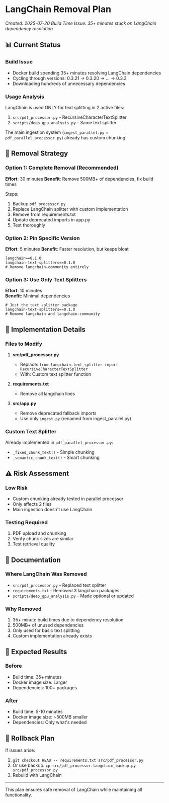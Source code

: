 # LangChain Removal Plan

*Created: 2025-07-20*
*Build Time Issue: 35+ minutes stuck on LangChain dependency resolution*

## 📊 Current Status

### Build Issue
- Docker build spending 35+ minutes resolving LangChain dependencies
- Cycling through versions: 0.3.21 → 0.3.20 → ... → 0.3.3
- Downloading hundreds of unnecessary dependencies

### Usage Analysis
LangChain is used ONLY for text splitting in 2 active files:
1. `src/pdf_processor.py` - RecursiveCharacterTextSplitter
2. `scripts/deep_gpu_analysis.py` - Same text splitter

The main ingestion system (`ingest_parallel.py` + `pdf_parallel_processor.py`) already has custom chunking!

## 🎯 Removal Strategy

### Option 1: Complete Removal (Recommended)
**Effort**: 30 minutes
**Benefit**: Remove 500MB+ of dependencies, fix build times

Steps:
1. Backup `pdf_processor.py`
2. Replace LangChain splitter with custom implementation
3. Remove from requirements.txt
4. Update deprecated imports in app.py
5. Test thoroughly

### Option 2: Pin Specific Version
**Effort**: 5 minutes
**Benefit**: Faster resolution, but keeps bloat

```
langchain==0.1.0
langchain-text-splitters==0.1.0
# Remove langchain-community entirely
```

### Option 3: Use Only Text Splitters
**Effort**: 10 minutes  
**Benefit**: Minimal dependencies

```
# Just the text splitter package
langchain-text-splitters==0.1.0
# Remove langchain and langchain-community
```

## 🔧 Implementation Details

### Files to Modify
1. **src/pdf_processor.py**
   - Replace: `from langchain.text_splitter import RecursiveCharacterTextSplitter`
   - With: Custom text splitter function

2. **requirements.txt**
   - Remove all langchain lines

3. **src/app.py**
   - Remove deprecated fallback imports
   - Use only `ingest.py` (renamed from ingest_parallel.py)

### Custom Text Splitter
Already implemented in `pdf_parallel_processor.py`:
- `_fixed_chunk_text()` - Simple chunking
- `_semantic_chunk_text()` - Smart chunking

## ⚠️ Risk Assessment

### Low Risk
- Custom chunking already tested in parallel processor
- Only affects 2 files
- Main ingestion doesn't use LangChain

### Testing Required
1. PDF upload and chunking
2. Verify chunk sizes are similar
3. Test retrieval quality

## 📝 Documentation

### Where LangChain Was Removed
- `src/pdf_processor.py` - Replaced text splitter
- `requirements.txt` - Removed 3 langchain packages
- `scripts/deep_gpu_analysis.py` - Made optional or updated

### Why Removed
1. 35+ minute build times due to dependency resolution
2. 500MB+ of unused dependencies
3. Only used for basic text splitting
4. Custom implementation already exists

## 🚀 Expected Results

### Before
- Build time: 35+ minutes
- Docker image size: Larger
- Dependencies: 100+ packages

### After  
- Build time: 5-10 minutes
- Docker image size: ~500MB smaller
- Dependencies: Only what's needed

## 🔄 Rollback Plan

If issues arise:
1. `git checkout HEAD -- requirements.txt src/pdf_processor.py`
2. Or use backup: `cp src/pdf_processor.langchain_backup.py src/pdf_processor.py`
3. Rebuild with LangChain

---

This plan ensures safe removal of LangChain while maintaining all functionality.